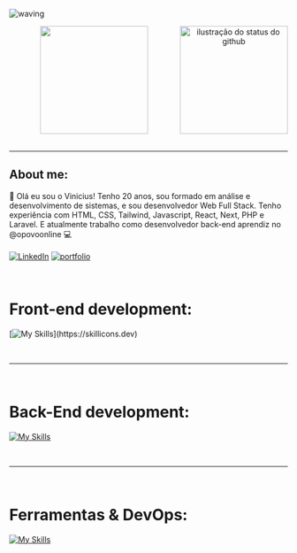 ![waving](https://capsule-render.vercel.app/api?type=waving&height=200&text=Vinicius%20Viana&fontAlignY=40&color=0:6EBBFF,100:000cff&fontColor=fff)

<div align="center">
<img height="195px" src="https://github-readme-stats.vercel.app/api/top-langs/?username=ViniciusVianaS&layout=compact&theme=github_dark" />
 
 <img height="195px" align="right" src="https://github-readme-stats.vercel.app/api?username=ViniciusVianaS&theme=github_dark&show_icons=true&cache_seconds=2300&include_all_commits=true&count_private=true" alt="ilustração do status do github">

</div>

<br />
<hr />

## About me:
👋 Olá eu sou o Vinicius! Tenho 20 anos,
sou formado em análise e desenvolvimento de sistemas,
e sou desenvolvedor Web Full Stack.
Tenho experiência com HTML, CSS, Tailwind, Javascript, React, Next, PHP e Laravel. E atualmente trabalho como desenvolvedor back-end aprendiz no @opovoonline 💻
<br />
<br />
  [![LinkedIn](https://img.shields.io/badge/linkedin-%230077B5.svg?style=for-the-badge&logo=linkedin&logoColor=white)](https://www.linkedin.com/in/vinicius-viana-672006240)
  [![portfolio](https://img.shields.io/badge/my_portfolio-000?style=for-the-badge&logo=ko-fi&logoColor=white)](https://meu-site-psi.vercel.app/)

<div style="display: inline_block"><br>
  
  # Front-end development:
  
  [![My Skills](https://skillicons.dev/icons?i=js,typescript,react,next,vue,tailwind,)](https://skillicons.dev)

</div>
<br />
<hr />
<div style="display: inline_block, margin-left: '20px'"><br>
  
  # Back-End development:

  [![My Skills](https://skillicons.dev/icons?i=js,php,laravel,python,mysql)](https://skillicons.dev)
  
</div>
<br />
<hr />
<div style='display: inline_block'><br>

 # Ferramentas & DevOps:

[![My Skills](https://skillicons.dev/icons?i=git,github,gitlab,vscode,postman)](https://skillicons.dev)

</div>
